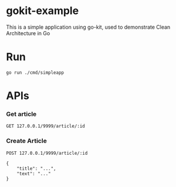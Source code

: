 # gokit-example
This is a simple application using go-kit, used to demonstrate Clean Architecture in Go


# Run
```
go run ./cmd/simpleapp
```

# APIs
### Get article

```
GET 127.0.0.1/9999/article/:id
```

### Create Article
```
POST 127.0.0.1/9999/article/:id

{
    "title": "...",
    "text": "..."
}
```

